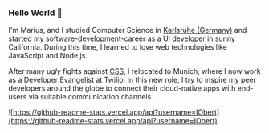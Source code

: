 ### Hello World 🦁

I'm Marius, and I studied Computer Science in [Karlsruhe (Germany)](https://www.karlsruhe.dhbw.de/) and started my software-development-career as a UI developer in sunny California. During this time, I learned to love web technologies like JavaScript and Node.js.

After many *ugly* fights against [CSS](https://giphy.com/gifs/frustrated-annoyed-programming-yYSSBtDgbbRzq), I relocated to Munich, where I now work as a Developer Evangelist at Twilio. In this new role, I try to inspire my peer developers around the globe to connect their cloud-native apps with end-users via suitable communication channels.

![https://github-readme-stats.vercel.app/api?username=IObert](https://github-readme-stats.vercel.app/api?username=IObert)
